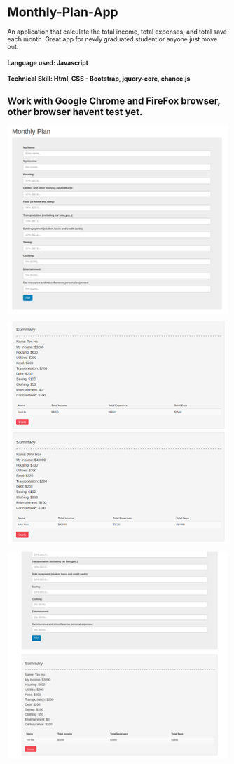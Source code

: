 # Monthly-Plan-App
An application that calculate the total income, total expenses, and total save each month. Great app for newly graduated student or anyone just move out.

#### Language used: Javascript
#### Technical Skill: Html, CSS - Bootstrap, jquery-core, chance.js

## Work with Google Chrome and FireFox browser, other browser havent test yet.


![Alt text](/img/1.png?raw=true "You can add as many plan as you want. When you come back to visit the app again, the app will auto fecth the latest plan that you have entered in.")


![Alt text](/img/2.png?raw=true "Added two plans.")


![Alt text](/img/3.png?raw=true "Delete a plan.")
